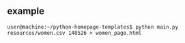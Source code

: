 example
-------

```
user@machine:~/python-homepage-templates$ python main.py resources/women.csv 140526 > women_page.html
```
